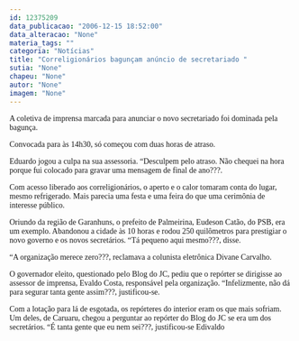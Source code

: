 ```yaml
---
id: 12375209
data_publicacao: "2006-12-15 18:52:00"
data_alteracao: "None"
materia_tags: ""
categoria: "Notícias"
title: "Correligionários bagunçam anúncio de secretariado "
sutia: "None"
chapeu: "None"
autor: "None"
imagem: "None"
---
```

<p><P><FONT face=Verdana>A coletiva de imprensa marcada para anunciar o novo secretariado foi dominada pela bagunça.</FONT></P></p>
<p><P><FONT face=Verdana>Convocada para às 14h30, só começou com duas horas de atraso.</FONT></P><FONT face=Verdana></p>
<p><P>Eduardo jogou a culpa na sua assessoria. “Desculpem pelo atraso. Não chequei na hora porque fui colocado para gravar uma mensagem de final de ano???.<BR></P></p>
<p><P>Com acesso liberado aos correligionários, o aperto e o calor tomaram conta do lugar, mesmo refrigerado. Mais parecia uma festa e uma feira do que uma cerimônia de interesse público.<BR></P></p>
<p><P>Oriundo da região de Garanhuns, o prefeito de Palmeirina, Eudeson Catão, do PSB, era um exemplo. Abandonou a cidade às 10 horas e rodou 250 quilômetros para prestigiar o novo governo e os novos secretários. “Tá pequeno aqui mesmo???, disse.<BR></P></p>
<p><P>“A organização merece zero???, reclamava a colunista eletrônica Divane Carvalho.<BR></P></p>
<p><P>O governador eleito, questionado pelo Blog do JC, pediu que o repórter se dirigisse ao assessor de imprensa, Evaldo Costa, responsável pela organização. “Infelizmente, não dá para segurar tanta gente assim???, justificou-se.<BR></P></p>
<p><P>Com a lotação para lá de esgotada, os repórteres do interior eram os que mais sofriam. Um deles, de Caruaru, chegou a perguntar ao repórter do Blog do JC se era um dos secretários. “É tanta gente que eu nem sei???, justificou-se Edivaldo</FONT></P> </p>
